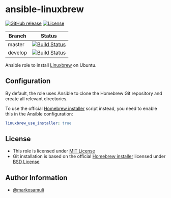 # ansible-linuxbrew

[![GitHub release](https://img.shields.io/github/release/markosamuli/ansible-linuxbrew.svg)](https://github.com/markosamuli/ansible-linuxbrew/releases)
[![License](https://img.shields.io/github/license/markosamuli/ansible-linuxbrew.svg)](https://github.com/markosamuli/ansible-linuxbrew/blob/master/LICENSE)

| Branch  | Status |
|---------|--------|
| master  | [![Build Status](https://travis-ci.org/markosamuli/ansible-linuxbrew.svg?branch=master)](https://travis-ci.org/markosamuli/ansible-linuxbrew)
| develop | [![Build Status](https://travis-ci.org/markosamuli/ansible-linuxbrew.svg?branch=develop)](https://travis-ci.org/markosamuli/ansible-linuxbrew)

Ansible role to install [Linuxbrew](http://linuxbrew.sh/) on Ubuntu.

## Configuration

By default, the role uses Ansible to clone the Homebrew Git repository and
create all relevant directories.

To use the official [Homebrew installer] script instead, you need to enable this
in the Ansible configuration:

```yaml
linuxbrew_use_installer: true
```

[Homebrew installer]: https://github.com/Linuxbrew/install

## License

* This role is licensed under [MIT License](LICENSE)
* Git installation is based on the official [Homebrew installer] licensed under
  [BSD License](LICENSE)

## Author Information

* [@markosamuli](https://github.com/markosamuli)
